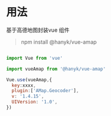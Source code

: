 
# 用法

基于高德地图封装vue 组件

>npm install @hanyk/vue-amap

```javascript

import Vue from 'vue'

import vueAmap from '@hanyk/vue-amap'

Vue.use(vueAmap,{
  key:xxxx,
  plugin:['AMap.Geocoder'],
  v: '1.4.15',
  UIVersion: '1.0',
})
```
